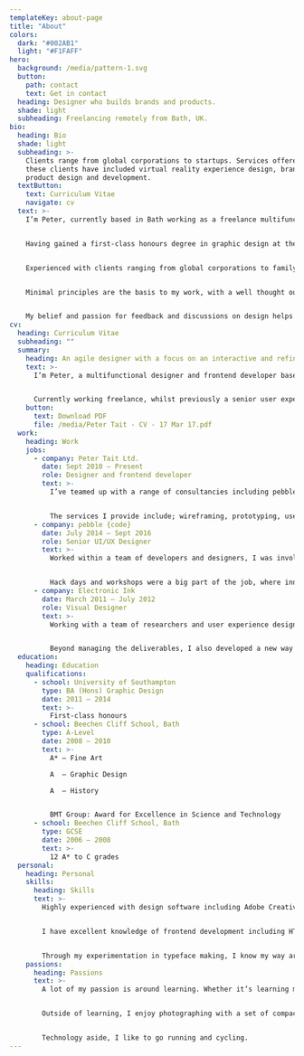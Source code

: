 ```yaml
---
templateKey: about-page
title: "About"
colors:
  dark: "#002AB1"
  light: "#F1FAFF"
hero:
  background: /media/pattern-1.svg
  button:
    path: contact
    text: Get in contact
  heading: Designer who builds brands and products.
  shade: light
  subheading: Freelancing remotely from Bath, UK.
bio:
  heading: Bio
  shade: light
  subheading: >-
    Clients range from global corporations to startups. Services offered to
    these clients have included virtual reality experience design, branding,
    product design and development.
  textButton:
    text: Curriculum Vitae
    navigate: cv
  text: >-
    I’m Peter, currently based in Bath working as a freelance multifunctional designer and frontend developer. Previously a Senior UI/UX Designer at pebble {code}.


    Having gained a first-class honours degree in graphic design at the University of Southampton, I’ve established a focus on an interactive and refined process.


    Experienced with clients ranging from global corporations to family firms, including: Intel, AstraZeneca, Pearson, HSBC, National Grid, Lloyds Banking Group, IUCN, National Express, EDF, The World Bank, NG Bailey and APM Technologies.


    Minimal principles are the basis to my work, with a well thought out theory behind them. The focus of my work varies between mediums ranging from; user experience and interfaces, web design and development, branding, typography and print.


    My belief and passion for feedback and discussions on design helps maintain multiple perspectives – seeing it as the key to working agile and efficiently – resulting in refined outcomes.
cv:
  heading: Curriculum Vitae
  subheading: ""
  summary:
    heading: An agile designer with a focus on an interactive and refined process.
    text: >-
      I’m Peter, a multifunctional designer and frontend developer based in Bath. Educated in Bath and attended the University of Southampton gaining a first-class honours.


      Currently working freelance, whilst previously a senior user experience and interface designer at pebble {code} in London. I have gained experience working with clients ranging from global FTSE100 corporations to family firms.
    button:
      text: Download PDF
      file: /media/Peter Tait - CV - 17 Mar 17.pdf
  work:
    heading: Work
    jobs:
      - company: Peter Tait Ltd.
        date: Sept 2010 – Present
        role: Designer and frontend developer
        text: >-
          I’ve teamed up with a range of consultancies including pebble {code} (software/app design and development), Electronic Ink (design research consultancy) and Tobias & Tobias (user experience consultancy). Whilst also working as the sole designer/developer with clients on a one-to-one basis, from initial talks to final deliverables. Through user-centered design and gathering feedback where possible, that feedback helps develop the product through an iterative process, resulting in a refined deliverable.


          The services I provide include; wireframing, prototyping, user flows, user experience and product design, frontend development and final launching of the product. I've worked with a range of clients including Intel, AstraZeneca, MedImmune, EDF Energy, The World Bank and APM Technologies.
      - company: pebble {code}
        date: July 2014 – Sept 2016
        role: Senior UI/UX Designer
        text: >-
          Worked within a team of developers and designers, I was involved from initial ideas, workshops, prototyping, user flows and designing, through to the actual building and creating of the product itself – within a production environment. Clients included AstraZeneca, Pearson, National Express and Lloyds Banking Group.


          Hack days and workshops were a big part of the job, where innovative ideas were generated around a topic and selected ideas were then designed and built within a single day. This resulted in fully working prototypes that could test the validity of initial ideas – whilst also having fun through collaboration.
      - company: Electronic Ink
        date: March 2011 – July 2012
        role: Visual Designer
        text: >-
          Working with a team of researchers and user experience designers, I was involved with the visual design of deliverables, wireframe production and the final delivery of specs for development. Working with clients including National Grid, Nomura, HSBC, IUCN and NG Bailey.


          Beyond managing the deliverables, I also developed a new way of creating specs for internal and external use. Making a more efficient document style for developers and designers combined.
  education:
    heading: Education
    qualifications:
      - school: University of Southampton
        type: BA (Hons) Graphic Design
        date: 2011 – 2014
        text: >-
          First-class honours
      - school: Beechen Cliff School, Bath
        type: A-Level
        date: 2008 – 2010
        text: >-
          A* – Fine Art  

          A  – Graphic Design  

          A  – History  


          BMT Group: Award for Excellence in Science and Technology
      - school: Beechen Cliff School, Bath
        type: GCSE
        date: 2006 – 2008
        text: >-
          12 A* to C grades
  personal:
    heading: Personal
    skills:
      heading: Skills
      text: >-
        Highly experienced with design software including Adobe Creative Suite and Sketch.


        I have excellent knowledge of frontend development including HTML/CSS. Beyond just CSS, I’m comfortable in newer technologies such as CSS Modules, CSS Preprocessors, PostCSS and Javascript inline styling as well as build tools such as Gulp and Webpack. I am confident in understanding documentation when introducing a new framework or library. I also have strong knowledge of frontend Javascript including React. Terminal and Git are an essential tool within my process.


        Through my experimentation in typeface making, I know my way around Glyphs. Other more obscure skills include oil painting.
    passions:
      heading: Passions
      text: >-
        A lot of my passion is around learning. Whether it’s learning more about design and development or a new recipe to cook.


        Outside of learning, I enjoy photographing with a set of compact lenses set to a wide aperture.


        Technology aside, I like to go running and cycling.
---
```

